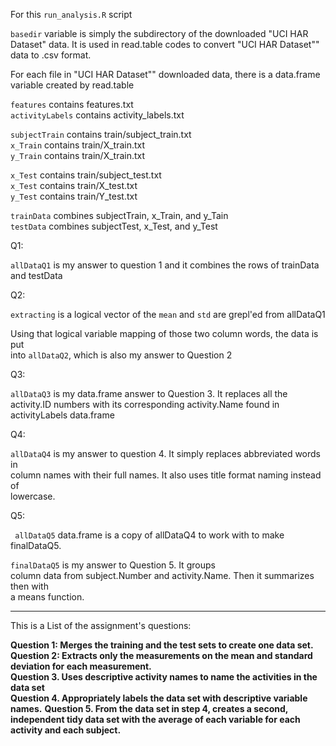  For this `run_analysis.R` script

 `basedir` variable is simply the subdirectory of the downloaded 
 "UCI HAR Dataset" data. It is used in read.table codes to convert 
 "UCI HAR Dataset"" data to .csv format.

 For each file in "UCI HAR Dataset"" downloaded data, there is a data.frame
 variable created by read.table

 `features` contains features.txt  
 `activityLabels` contains activity_labels.txt  
  
 `subjectTrain` contains train/subject_train.txt  
 `x_Train` contains train/X_train.txt  
 `y_Train` contains train/X_train.txt  
  
 `x_Test` contains train/subject_test.txt  
 `x_Test` contains train/X_test.txt  
 `y_Test` contains train/Y_test.txt  
  
 `trainData` combines subjectTrain, x_Train, and y_Tain  
 `testData` combines subjectTest, x_Test, and y_Test  
  
Q1:

 `allDataQ1` is my answer to question 1 and it combines the rows of trainData 
 and testData  
  
Q2:
  
 `extracting` is a logical vector of the `mean` and `std` are grepl'ed from 
 allDataQ1  
  
 Using that logical variable mapping of those two column words, the data is put   
 into `allDataQ2`, which is also my answer to Question 2  
  
Q3:
  
 `allDataQ3` is my data.frame answer to Question 3. It replaces all the   
 activity.ID numbers with its corresponding activity.Name found in   
 activityLabels data.frame  
  
  
Q4:
  
 `allDataQ4` is my answer to question 4. It simply replaces abbreviated words in   
 column names with their full names. It also uses title format naming instead of   
 lowercase.  
   
   
Q5:
    
` allDataQ5` data.frame is a copy of allDataQ4 to work with to make  
 finalDataQ5.  
   
 `finalDataQ5` is my answer to Question 5. It groups   
 column data from subject.Number and activity.Name. Then it summarizes then with  
 a means function.  
  
---
    
    
This is a List of the assignment's questions:                                             


**Question 1: Merges the training and the test sets to create one data set.**   
**Question 2: Extracts only the measurements on the mean and standard deviation 
 for each measurement.**  
**Question 3. Uses descriptive activity names to name the activities in the data 
 set**  
**Question 4. Appropriately labels the data set with descriptive variable names.**
**Question 5. From the data set in step 4, creates a second, independent 
tidy data set with the average of each variable for each activity and each subject.**